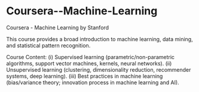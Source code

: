 # Coursera--Machine-Learning
Coursera - Machine Learning by Stanford

This course provides a broad introduction to machine learning, data mining, and statistical pattern recognition. 

Course Content:
(i) Supervised learning (parametric/non-parametric algorithms, support vector machines, kernels, neural networks).
(ii) Unsupervised learning (clustering, dimensionality reduction, recommender systems, deep learning).
(iii) Best practices in machine learning (bias/variance theory; innovation process in machine learning and AI).
